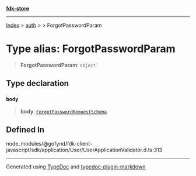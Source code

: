 [**fdk-store**](../../../README.md)
***

[Index](../../../API.md) > [auth](../../README.md) > [<internal>](../README.md) > ForgotPasswordParam

# Type alias: ForgotPasswordParam

> **ForgotPasswordParam**: `object`

## Type declaration

### `body`

> **body**: [`ForgotPasswordRequestSchema`](type-alias.ForgotPasswordRequestSchema.md)

## Defined In

node\_modules/@gofynd/fdk-client-javascript/sdk/application/User/UserApplicationValidator.d.ts:313

***
Generated using [TypeDoc](https://typedoc.org/) and [typedoc-plugin-markdown](https://www.npmjs.com/package/typedoc-plugin-markdown)
